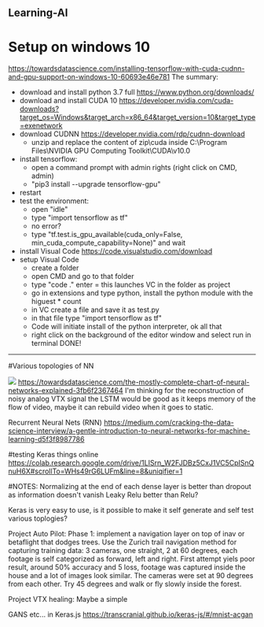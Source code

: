 ## Learning-AI

# Setup on windows 10
https://towardsdatascience.com/installing-tensorflow-with-cuda-cudnn-and-gpu-support-on-windows-10-60693e46e781
The summary:
- download and install python 3.7 full https://www.python.org/downloads/
- download and install CUDA 10 https://developer.nvidia.com/cuda-downloads?target_os=Windows&target_arch=x86_64&target_version=10&target_type=exenetwork
- download CUDNN https://developer.nvidia.com/rdp/cudnn-download
	- unzip and replace the content of zip\cuda inside C:\Program Files\NVIDIA GPU Computing Toolkit\CUDA\v10.0
- install tensorflow:
	- open a command prompt with admin rights (right click on CMD, admin)
	- "pip3 install --upgrade tensorflow-gpu"
- restart
- test the environment:
	- open "idle"
	- type "import tensorflow as tf"
	- no error?
	- type "tf.test.is_gpu_available(cuda_only=False, min_cuda_compute_capability=None)" and wait
- install Visual Code https://code.visualstudio.com/download
- setup Visual Code
	- create a folder
	- open CMD and go to that folder
	- type "code ." enter
	= this launches VC in the folder as project
	- go in extensions and type python, install the python module with the higuest * count
	- in VC create a file and save it as test.py
	- in that file type "import tensorflow as tf"
	- Code will initiate install of the python interpreter, ok all that
	- right click on the background of the editor window and select run in terminal
DONE!

-----------------

#Various topologies of NN

![](https://cdn-images-1.medium.com/max/600/1*UmLdrVH-_EMnL-pUjcYKhA.png)
https://towardsdatascience.com/the-mostly-complete-chart-of-neural-networks-explained-3fb6f2367464
I'm thinking for the reconstruction of noisy analog VTX signal the LSTM would be good as it keeps memory of the flow of video, maybe it can rebuild video when it goes to static. 

Recurrent Neural Nets (RNN)
https://medium.com/cracking-the-data-science-interview/a-gentle-introduction-to-neural-networks-for-machine-learning-d5f3f8987786

#testing Keras things online
https://colab.research.google.com/drive/1LISrn_W2FJDBz5CxJ1VC5CpISnQnuH6X#scrollTo=WHs49rG6LUFm&line=8&uniqifier=1

#NOTES:
Normalizing at the end of each dense layer is better than dropout as information doesn't vanish
Leaky Relu better than Relu?

Keras is very easy to use, is it possible to make it self generate and self test various toplogies?

Project Auto Pilot:
Phase 1: implement a navigation layer on top of inav or betaflight that dodges trees. Use the Zurich trail navigation method for capturing training data: 3 cameras, one straight, 2 at 60 degrees, each footage is self categorized as forward, left and right.
First attempt yiels poor result, around 50% accuracy and 5 loss, footage was captured inside the house and a lot of images look similar. The cameras were set at 90 degrees from each other. Try 45 degrees and walk or fly slowly inside the forest.

Project VTX healing:
Maybe a simple 

GANS etc... in Keras.js https://transcranial.github.io/keras-js/#/mnist-acgan

